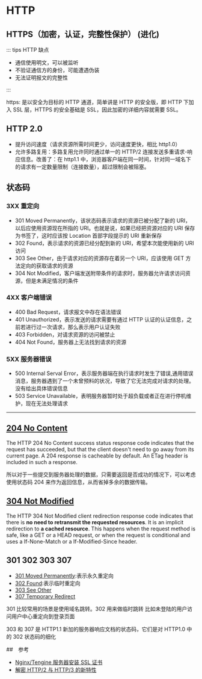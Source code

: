# HTTP

## HTTPS（加密，认证，完整性保护） (进化)

::: tips HTTP 缺点

- 通信使用明文，可以被监听
- 不验证通信方的身份，可能遭遇伪装
- 无法证明报文的完整性

:::

https: 是以安全为目标的 HTTP 通道，简单讲是 HTTP 的安全版，即 HTTP 下加入 SSL 层，HTTPS 的安全基础是 SSL，因此加密的详细内容就需要 SSL。

## HTTP 2.0

- 提升访问速度（请求资源所需时间更少，访问速度更快，相比 http1.0）
- 允许多路复用：多路复用允许同时通过单一的 HTTP/2 连接发送多重请求-响应信息。改善了：在 http1.1 中，浏览器客户端在同一时间，针对同一域名下的请求有一定数量限制（连接数量），超过限制会被阻塞。

## 状态码

### 3XX 重定向

- 301 Moved Permanently，该状态码表示请求的资源已被分配了新的 URI，以后应使用资源现在所指的 URI。也就是说，如果已经把资源对应的 URI 保存为书签了，这时应该按 Location 首部字段提示的 URI 重新保存
- 302 Found，表示请求的资源已经分配到新的 URI，希望本次能使用新的 URI 访问
- 303 See Other，由于请求对应的资源存在着另一个 URI，应该使用 GET 方法定向的获取请求的资源
- 304 Not Modified，客户端发送附带条件的请求时，服务器允许请求访问资源，但是未满足情况的条件

### 4XX 客户端错误

- 400 Bad Request，请求报文中存在语法错误
- 401 Unauthorized，表示发送的请求需要有通过 HTTP 认证的认证信息，之前若进行过一次请求，那么表示用户认证失败
- 403 Forbidden，对请求资源的访问被禁止
- 404 Not Found，服务器上无法找到请求的资源

### 5XX 服务器错误

- 500 Internal Serval Error，表示服务器端在执行请求时发生了错误,通用错误消息，服务器遇到了一个未曾预料的状况，导致了它无法完成对请求的处理。没有给出具体错误信息
- 503 Service Unavailable，表明服务器暂时处于超负载或者正在进行停机维护，现在无法处理请求

---

## [204 No Content](https://developer.mozilla.org/en-US/docs/Web/HTTP/Status/204)

The HTTP 204 No Content success status response code indicates that the request has succeeded, but that the client doesn't need to go away from its current page. A 204 response is cacheable by default. An ETag header is included in such a response.

所以对于一些提交到服务器处理的数据，只需要返回是否成功的情况下，可以考虑使用状态码 204 来作为返回信息，从而省掉多余的数据传输。

## [304 Not Modified](https://developer.mozilla.org/en-US/docs/Web/HTTP/Status/304)

The HTTP 304 Not Modified client redirection response code indicates that there is **no need to retransmit the requested resources**. It is an implicit redirection to **a cached resource**. This happens when the request method is safe, like a GET or a HEAD request, or when the request is conditional and uses a If-None-Match or a If-Modified-Since header.

## 301 302 303 307

- [301 Moved Permanently](https://developer.mozilla.org/en-US/docs/Web/HTTP/Status/301):表示永久重定向
- [302 Found](https://developer.mozilla.org/en-US/docs/Web/HTTP/Status/302):表示临时重定向
- [303 See Other](https://developer.mozilla.org/en-US/docs/Web/HTTP/Status/303)
- [307 Temporary Redirect](https://developer.mozilla.org/en-US/docs/Web/HTTP/Status/307)

301 比较常用的场景是使用域名跳转。302 用来做临时跳转 比如未登陆的用户访问用户中心重定向到登录页面

303 和 307 是 HTTP1.1 新加的服务器响应文档的状态码，它们是对 HTTP1.0 中的 302 状态码的细化

##　参考

- [Nginx/Tengine 服务器安装 SSL 证书](https://help.aliyun.com/knowledge_detail/95491.html?spm=5176.2020520163.cas.28.7d4556a7qbV98s)
- [解密 HTTP/2 与 HTTP/3 的新特性](https://segmentfault.com/a/1190000020714686)
